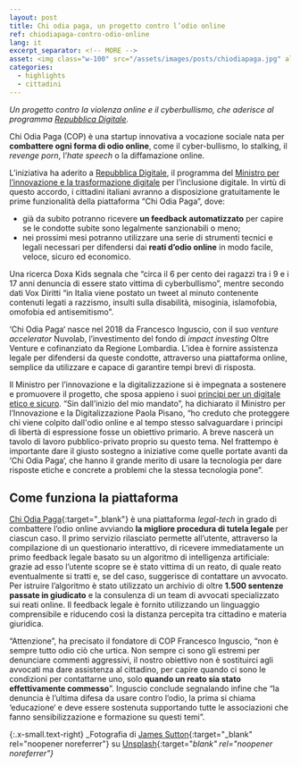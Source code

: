 ```yaml
---
layout: post
title: Chi odia paga, un progetto contro l’odio online
ref: chiodiapaga-contro-odio-online
lang: it
excerpt_separator: <!-- MORE -->
asset: <img class="w-100" src="/assets/images/posts/chiodiapaga.jpg" alt="Un progetto contro l'odio online"/>
categories:
  - highlights
  - cittadini
---
```


_Un progetto contro la violenza online e il cyberbullismo, che aderisce al programma [Repubblica Digitale](https://innovazione.gov.it/it/repubblica-digitale/)._

<!-- MORE -->

Chi Odia Paga (COP) è una startup innovativa a vocazione sociale nata per **combattere ogni forma di odio online**, come il cyber-bullismo, lo stalking, il _revenge porn_, l’_hate speech_ o la diffamazione online. 

L’iniziativa ha aderito a [Repubblica Digitale](https://innovazione.gov.it/it/repubblica-digitale/), il programma del [Ministro per l’innovazione e la trasformazione digitale](https://innovazione.gov.it/) per l’inclusione digitale. In virtù di questo accordo, i cittadini italiani avranno a disposizione gratuitamente le prime funzionalità della piattaforma “Chi Odia Paga”, dove:

- già da subito potranno ricevere **un feedback automatizzato** per capire se le condotte subite sono legalmente sanzionabili o meno;
- nei prossimi mesi potranno utilizzare una serie di strumenti tecnici e legali necessari per difendersi dai **reati d’odio online** in modo facile, veloce, sicuro ed economico.

Una ricerca Doxa Kids segnala che “circa il 6 per cento dei ragazzi tra i 9 e i 17 anni denuncia di essere stato vittima di cyberbullismo”, mentre secondo dati Vox Diritti “in Italia viene postato un tweet al minuto contenente contenuti legati a razzismo, insulti sulla disabilità, misoginia, islamofobia, omofobia ed antisemitismo”.

‘Chi Odia Paga‘ nasce nel 2018 da Francesco Inguscio, con il suo _venture accelerator_ Nuvolab, l’investimento del fondo di _impact investing_ Oltre Venture e cofinanziato da Regione Lombardia. L’idea è fornire assistenza legale per difendersi da queste condotte, attraverso una piattaforma online, semplice da utilizzare e capace di garantire tempi brevi di
risposta.

Il Ministro per l’innovazione e la digitalizzazione si è impegnata a sostenere e promuovere il progetto, che sposa appieno i suoi [principi per un digitale etico e sicuro](https://innovazione.gov.it/it/cosa-facciamo/missione/). “Sin dall’inizio del mio mandato”, ha dichiarato il Ministro per l’Innovazione e la Digitalizzazione Paola Pisano, “ho creduto che proteggere chi viene colpito dall'odio online e al tempo stesso salvaguardare i principi di libertà di espressione fosse un obiettivo primario. A breve nascerà un tavolo di lavoro pubblico-privato proprio su questo tema. Nel frattempo è importante dare il giusto sostegno a iniziative come quelle portate avanti da ‘Chi Odia Paga‘, che hanno il grande merito di usare la tecnologia per dare risposte etiche e concrete a problemi che la stessa tecnologia pone”.

## Come funziona la piattaforma

[Chi Odia Paga](https://chiodiapaga.it/){:target="_blank"} è una piattaforma _legal-tech_ in grado di combattere l’odio online avviando **la
migliore procedura di tutela legale** per ciascun caso. Il primo servizio rilasciato permette all’utente, attraverso la compilazione di un questionario interattivo, di ricevere immediatamente un primo feedback legale basato su un algoritmo di intelligenza artificiale: grazie ad esso l’utente scopre se è stato vittima di un reato, di quale reato eventualmente si
tratti e, se del caso, suggerisce di contattare un avvocato. Per istruire l’algoritmo è stato utilizzato un archivio di oltre **1.500 sentenze passate in giudicato** e la consulenza di un team di avvocati specializzato sui reati online. Il feedback legale è fornito utilizzando un linguaggio comprensibile e riducendo così la distanza percepita tra cittadino e materia giuridica.

“Attenzione”, ha precisato il fondatore di COP Francesco Inguscio, “non è sempre tutto odio ciò che urtica. Non sempre ci sono gli estremi per denunciare commenti aggressivi, il nostro obiettivo non è sostituirci agli avvocati ma dare assistenza al cittadino, per capire quando ci sono le condizioni per contattarne uno, solo **quando un reato sia stato effettivamente commesso**”. Inguscio conclude segnalando infine che “la denuncia è l’ultima difesa da usare contro l’odio, la prima si chiama ‘educazione‘ e deve essere sostenuta supportando tutte le associazioni che fanno sensibilizzazione e formazione su questi temi”.

{:.x-small.text-right}
_Fotografia di [James Sutton](https://unsplash.com/@jamessutton_photography?utm_source=unsplash&utm_medium=referral&utm_content=creditCopyText){:target="_blank" rel="noopener noreferrer"} su [Unsplash](https://unsplash.com/s/photos/bullying?utm_source=unsplash&utm_medium=referral&utm_content=creditCopyText){:target="_blank" rel="noopener noreferrer"}_
